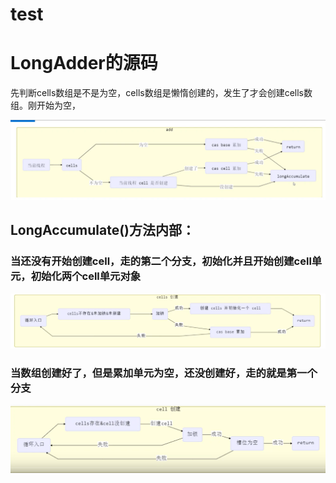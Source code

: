 # test
# LongAdder的源码
先判断cells数组是不是为空，cells数组是懒惰创建的，发生了才会创建cells数组。刚开始为空，

![Image text](https://github.com/8520yang/test/blob/master/img-folder/1.png)
## LongAccumulate()方法内部：
### 当还没有开始创建cell，走的第二个分支，初始化并且开始创建cell单元，初始化两个cell单元对象
![Image text](https://github.com/8520yang/test/blob/master/img-folder/2.png)
### 当数组创建好了，但是累加单元为空，还没创建好，走的就是第一个分支
![Image text](https://github.com/8520yang/test/blob/master/img-folder/3.png)
